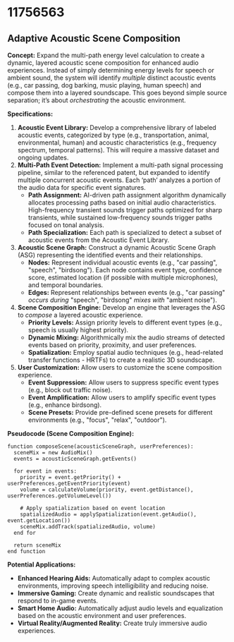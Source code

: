 # 11756563

## Adaptive Acoustic Scene Composition

**Concept:** Expand the multi-path energy level calculation to create a dynamic, layered acoustic scene composition for enhanced audio experiences. Instead of simply determining energy levels for speech or ambient sound, the system will identify *multiple* distinct acoustic events (e.g., car passing, dog barking, music playing, human speech) and compose them into a layered soundscape. This goes beyond simple source separation; it’s about *orchestrating* the acoustic environment.

**Specifications:**

1.  **Acoustic Event Library:** Develop a comprehensive library of labeled acoustic events, categorized by type (e.g., transportation, animal, environmental, human) and acoustic characteristics (e.g., frequency spectrum, temporal patterns).  This will require a massive dataset and ongoing updates.
2.  **Multi-Path Event Detection:** Implement a multi-path signal processing pipeline, similar to the referenced patent, but expanded to identify multiple concurrent acoustic events. Each ‘path’ analyzes a portion of the audio data for specific event signatures. 
    *   **Path Assignment:** AI-driven path assignment algorithm dynamically allocates processing paths based on initial audio characteristics.  High-frequency transient sounds trigger paths optimized for sharp transients, while sustained low-frequency sounds trigger paths focused on tonal analysis.
    *   **Path Specialization:** Each path is specialized to detect a subset of acoustic events from the Acoustic Event Library.
3.  **Acoustic Scene Graph:** Construct a dynamic Acoustic Scene Graph (ASG) representing the identified events and their relationships.  
    *   **Nodes:** Represent individual acoustic events (e.g., "car passing", "speech", "birdsong"). Each node contains event type, confidence score, estimated location (if possible with multiple microphones), and temporal boundaries.
    *   **Edges:** Represent relationships between events (e.g., "car passing" *occurs during* "speech", "birdsong" *mixes with* "ambient noise").
4.  **Scene Composition Engine:**  Develop an engine that leverages the ASG to *compose* a layered acoustic experience.
    *   **Priority Levels:** Assign priority levels to different event types (e.g., speech is usually highest priority).
    *   **Dynamic Mixing:** Algorithmically mix the audio streams of detected events based on priority, proximity, and user preferences.
    *   **Spatialization:**  Employ spatial audio techniques (e.g., head-related transfer functions - HRTFs) to create a realistic 3D soundscape.
5.  **User Customization:** Allow users to customize the scene composition experience.
    *   **Event Suppression:** Allow users to suppress specific event types (e.g., block out traffic noise).
    *   **Event Amplification:**  Allow users to amplify specific event types (e.g., enhance birdsong).
    *   **Scene Presets:** Provide pre-defined scene presets for different environments (e.g., "focus", "relax", "outdoor").

**Pseudocode (Scene Composition Engine):**

```
function composeScene(acousticSceneGraph, userPreferences):
  sceneMix = new AudioMix()
  events = acousticSceneGraph.getEvents()

  for event in events:
    priority = event.getPriority() + userPreferences.getEventPriority(event)
    volume = calculateVolume(priority, event.getDistance(), userPreferences.getVolumeLevel())

    # Apply spatialization based on event location
    spatializedAudio = applySpatialization(event.getAudio(), event.getLocation())
    sceneMix.addTrack(spatializedAudio, volume)
  end for

  return sceneMix
end function
```

**Potential Applications:**

*   **Enhanced Hearing Aids:**  Automatically adapt to complex acoustic environments, improving speech intelligibility and reducing noise.
*   **Immersive Gaming:** Create dynamic and realistic soundscapes that respond to in-game events.
*   **Smart Home Audio:**  Automatically adjust audio levels and equalization based on the acoustic environment and user preferences.
*   **Virtual Reality/Augmented Reality:** Create truly immersive audio experiences.